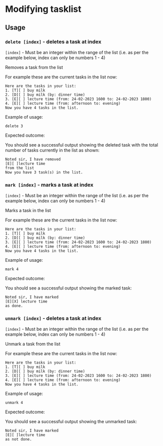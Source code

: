 # Modifying tasklist

## Usage

### `delete [index]` - deletes a task at index

`[index]` - Must be an integer within the range of the list (i.e. as per the example
below, index can only be numbers 1 - 4)

Removes a task from the list

For example these are the current tasks in the list now:

```
Here are the tasks in your list:
1. [T][ ] buy milk
2. [D][ ] buy milk (by: dinner time)
3. [E][ ] lecture time (from: 24-02-2023 1600 to: 24-02-2023 1800)
4. [E][ ] lecture time (from: afternoon to: evening)
Now you have 4 tasks in the list.
```

Example of usage:

`delete 3`

Expected outcome:

You should see a successful output showing the
deleted task with the total number of tasks
currently in the list as shown:

```
Noted sir, I have removed 
[E][ ]lecture time
from the list
Now you have 3 task(s) in the list.
```

### `mark [index]` - marks a task at index

`[index]` - Must be an integer within the range of the list (i.e. as per the example
below, index can only be numbers 1 - 4)

Marks a task in the list

For example these are the current tasks in the list now:

```
Here are the tasks in your list:
1. [T][ ] buy milk
2. [D][ ] buy milk (by: dinner time)
3. [E][ ] lecture time (from: 24-02-2023 1600 to: 24-02-2023 1800)
4. [E][ ] lecture time (from: afternoon to: evening)
Now you have 4 tasks in the list.
```

Example of usage:

`mark 4`

Expected outcome:

You should see a successful output showing the
marked task:

```
Noted sir, I have marked 
[E][X] lecture time
as done.
```

### `unmark [index]` - deletes a task at index

`[index]` - Must be an integer within the range of the list (i.e. as per the example
below, index can only be numbers 1 - 4)

Unmark a task from the list

For example these are the current tasks in the list now:

```
Here are the tasks in your list:
1. [T][ ] buy milk
2. [D][ ] buy milk (by: dinner time)
3. [E][ ] lecture time (from: 24-02-2023 1600 to: 24-02-2023 1800)
4. [E][ ] lecture time (from: afternoon to: evening)
Now you have 4 tasks in the list.
```

Example of usage:

`unmark 4`

Expected outcome:

You should see a successful output showing the
unmarked task:

```
Noted sir, I have marked 
[E][ ]lecture time
as not done.
```


